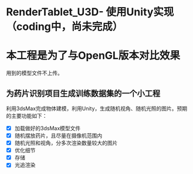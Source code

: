 # RenderTablet_U3D- 使用Unity实现（coding中，尚未完成）
# 本工程是为了与OpenGL版本对比效果
用到的模型文件不上传。

## 为药片识别项目生成训练数据集的一个小工程
利用3dsMax完成物体建模，利用Unity，生成随机视角、随机光照的图片。预期的主要功能如下：
- [x] 加载做好的3dsMax模型文件
- [x] 随机摆放药片，且尽量在摄像机范围内
- [x] 随机光照和视角，分多次渲染数量较大的图片
- [x] 优化细节
- [x] 存储
- [x] 光追渲染
